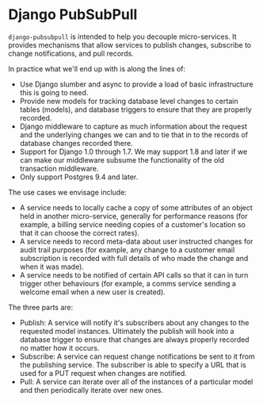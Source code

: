 # Django PubSubPull #

`django-pubsubpull` is intended to help you decouple micro-services. It provides mechanisms that allow services to publish changes, subscribe to change notifications, and pull records.

In practice what we'll end up with is along the lines of:

* Use Django slumber and async to provide a load of basic infrastructure this is going to need.
* Provide new models for tracking database level changes to certain tables (models), and database triggers to ensure that they are properly recorded.
* Django middleware to capture as much information about the request and the underlying changes we can and to tie that in to the records of database changes recorded there.
* Support for Django 1.0 through 1.7. We may support 1.8 and later if we can make our middleware subsume the functionality of the old transaction middleware.
* Only support Postgres 9.4 and later.

The use cases we envisage include:

* A service needs to locally cache a copy of some attributes of an object held in another micro-service, generally for performance reasons (for example, a billing service needing copies of a customer's location so that it can choose the correct rates).
* A service needs to record meta-data about user instructed changes for audit trail purposes (for example, any change to a customer email subscription is recorded with full details of who made the change and when it was made).
* A service needs to be notified of certain API calls so that it can in turn trigger other behaviours (for example, a comms service sending a welcome email when a new user is created).

The three parts are:

* Publish: A service will notify it's subscribers about any changes to the requested model instances. Ultimately the publish will hook into a database trigger to ensure that changes are always properly recorded no matter how it occurs.
* Subscribe: A service can request change notifications be sent to it from the publishing service. The subscriber is able to specify a URL that is used for a PUT request when changes are notified.
* Pull: A service can iterate over all of the instances of a particular model and then periodically iterate over new ones.

